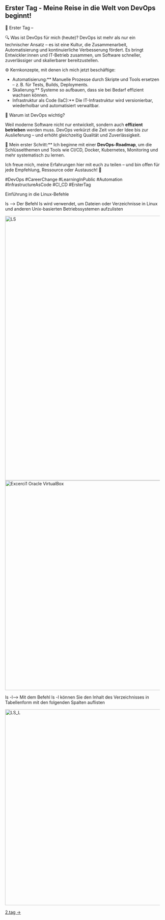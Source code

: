 ## Erster Tag - Meine Reise in die Welt von DevOps beginnt!


🚀 Erster Tag – 


🔍 Was ist DevOps für mich (heute)? 
DevOps ist mehr als nur ein technischer Ansatz – es ist eine Kultur, die Zusammenarbeit, Automatisierung und kontinuierliche Verbesserung fördert. 
Es bringt Entwickler:innen und IT-Betrieb zusammen, um Software schneller, zuverlässiger und skalierbarer bereitzustellen.

⚙️ Kernkonzepte, mit denen ich mich jetzt beschäftige:
 
- Automatisierung:** Manuelle Prozesse durch Skripte und Tools ersetzen – z. B. für Tests, Builds, Deployments.  
- Skalierung:** Systeme so aufbauen, dass sie bei Bedarf effizient wachsen können.  
- Infrastruktur als Code (IaC):** Die IT-Infrastruktur wird versionierbar, wiederholbar und automatisiert verwaltbar.

🎯 Warum ist DevOps wichtig?
 
Weil moderne Software nicht nur entwickelt, sondern auch **effizient betrieben** werden muss. DevOps verkürzt die Zeit von der Idee bis zur Auslieferung – und erhöht gleichzeitig Qualität und Zuverlässigkeit.


📍 
Mein erster Schritt:** Ich beginne mit einer **DevOps-Roadmap**, um die Schlüsselthemen und Tools wie CI/CD, Docker, Kubernetes, Monitoring und mehr systematisch zu lernen.

Ich freue mich, meine Erfahrungen hier mit euch zu teilen – und bin offen für jede Empfehlung, Ressource oder Austausch! 💬

#DevOps #CareerChange #LearningInPublic #Automation #InfrastructureAsCode #CI_CD #ErsterTag

Einführung in die Linux-Befehle

ls --> Der Befehl ls wird verwendet, um Dateien oder Verzeichnisse in Linux und anderen Unix-basierten Betriebssystemen aufzulisten

<img width="860" alt="LS" src="https://github.com/user-attachments/assets/adf3a94a-affb-4739-a36d-4ff6959c021a" />


<img width="682" alt="Excerci1 Oracle VirtualBox" src="https://github.com/user-attachments/assets/6c789267-e86c-4773-898f-559461b713ae" />

ls -l--> Mit dem Befehl ls -l können Sie den Inhalt des Verzeichnisses in Tabellenform mit den folgenden Spalten auflisten


<img width="637" alt="LS_L" src="https://github.com/user-attachments/assets/6cf53d03-e55d-4fb7-ae46-9eaee8ce0375" />




[2.tag →](https://github.com/aboudou123/DevOps-im-Galopp/blob/main/Tag%202/Grundlagen%20der%20Linux-Befehle.md)
